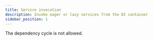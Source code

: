 ```yaml
---
title: Service invocation
description: Invoke eager or lazy services from the DI container
sidebar_position: 1
---
```


The dependency cycle is not allowed.
